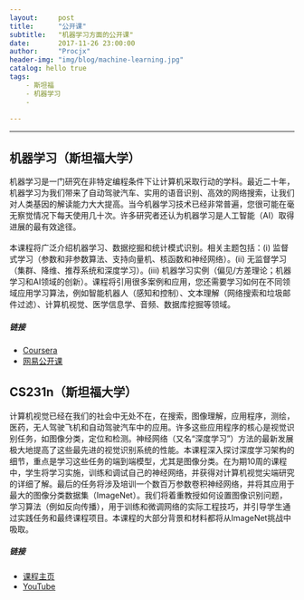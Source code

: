 ```yaml
---
layout:     post
title:      "公开课"
subtitle:   "机器学习方面的公开课"
date:       2017-11-26 23:00:00
author:     "Procjx"
header-img: "img/blog/machine-learning.jpg"
catalog: hello true
tags:
    - 斯坦福
    - 机器学习
    - 
    
---
```


---

## 机器学习（斯坦福大学）
机器学习是一门研究在非特定编程条件下让计算机采取行动的学科。最近二十年，机器学习为我们带来了自动驾驶汽车、实用的语音识别、高效的网络搜索，让我们对人类基因的解读能力大大提高。当今机器学习技术已经非常普遍，您很可能在毫无察觉情况下每天使用几十次。许多研究者还认为机器学习是人工智能（AI）取得进展的最有效途径。<br/>
<br/>
本课程将广泛介绍机器学习、数据挖掘和统计模式识别。相关主题包括：(i) 监督式学习（参数和非参数算法、支持向量机、核函数和神经网络）。(ii) 无监督学习（集群、降维、推荐系统和深度学习）。(iii) 机器学习实例（偏见/方差理论；机器学习和AI领域的创新）。课程将引用很多案例和应用，您还需要学习如何在不同领域应用学习算法，例如智能机器人（感知和控制）、文本理解（网络搜索和垃圾邮件过滤）、计算机视觉、医学信息学、音频、数据库挖掘等领域。<br/>
##### 链接
- [Coursera](https://www.coursera.org/learn/machine-learning)
- [网易公开课](http://open.163.com/special/opencourse/machinelearning.html)

## CS231n（斯坦福大学）
计算机视觉已经在我们的社会中无处不在，在搜索，图像理解，应用程序，测绘，医药，无人驾驶飞机和自动驾驶汽车中的应用。许多这些应用程序的核心是视觉识别任务，如图像分类，定位和检测。神经网络（又名“深度学习”）方法的最新发展极大地提高了这些最先进的视觉识别系统的性能。本课程深入探讨深度学习架构的细节，重点是学习这些任务的端到端模型，尤其是图像分类。在为期10周的课程中，学生将学习实施，训练和调试自己的神经网络，并获得对计算机视觉尖端研究的详细了解。最后的任务将涉及培训一个数百万参数卷积神经网络，并将其应用于最大的图像分类数据集（ImageNet）。我们将着重教授如何设置图像识别问题，学习算法（例如反向传播），用于训练和微调网络的实际工程技巧，并引导学生通过实践任务和最终课程项目。本课程的大部分背景和材料都将从ImageNet挑战中吸取。<br/>
##### 链接
- [课程主页](http://cs231n.stanford.edu/)
- [YouTube](https://www.youtube.com/playlist?list=PL3FW7Lu3i5JvHM8ljYj-zLfQRF3EO8sYv)
